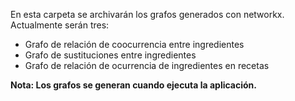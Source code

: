 En esta carpeta se archivarán los grafos generados con networkx. Actualmente serán tres:
- Grafo de relación de coocurrencia entre ingredientes
- Grafo de sustituciones entre ingredientes
- Grafo de relación de ocurrencia de ingredientes en recetas
  
**Nota: Los grafos se generan cuando ejecuta la aplicación.**